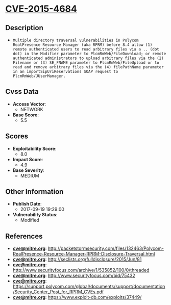 
# [CVE-2015-4684](http://packetstormsecurity.com/files/132463/Polycom-RealPresence-Resource-Manager-RPRM-Disclosure-Traversal.html)

## Description

- `Multiple directory traversal vulnerabilities in Polycom RealPresence Resource Manager (aka RPRM) before 8.4 allow (1) remote authenticated users to read arbitrary files via a .. (dot dot) in the Modifier parameter to PlcmRmWeb/FileDownload; or remote authenticated administrators to upload arbitrary files via the (2) Filename or (3) SE_FNAME parameter to PlcmRmWeb/FileUpload or to read and remove arbitrary files via the (4) filePathName parameter in an importSipUriReservations SOAP request to PlcmRmWeb/JUserManager.`

## Cvss Data

- **Access Vector**:
  - NETWORK
- **Base Score**:
  - 5.5

## Scores

- **Exploitability Score**:
  - 8.0
- **Impact Score**:
  - 4.9
- **Base Severity**:
  - MEDIUM

## Other Information

- **Publish Date**:
  - 2017-09-19 19:29:00
- **Vulnerability Status**:
  - Modified

## References

- **cve@mitre.org**: http://packetstormsecurity.com/files/132463/Polycom-RealPresence-Resource-Manager-RPRM-Disclosure-Traversal.html
- **cve@mitre.org**: http://seclists.org/fulldisclosure/2015/Jun/81
- **cve@mitre.org**: http://www.securityfocus.com/archive/1/535852/100/0/threaded
- **cve@mitre.org**: http://www.securityfocus.com/bid/75432
- **cve@mitre.org**: https://support.polycom.com/global/documents/support/documentation/Security_Center_Post_for_RPRM_CVEs.pdf
- **cve@mitre.org**: https://www.exploit-db.com/exploits/37449/
